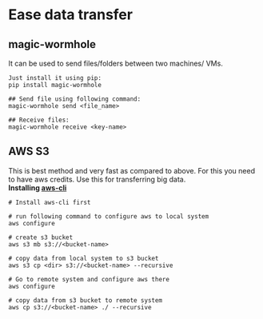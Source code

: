 # Ease data transfer

## magic-wormhole

It can be used to send files/folders between two machines/ VMs.

```shell
Just install it using pip:  
pip install magic-wormhole

## Send file using following command:
magic-wormhole send <file_name>

## Receive files:
magic-wormhole receive <key-name>
```

## AWS S3

This is best method and very fast as compared to above. For this you need to have aws credits. Use this for transferring big data.<br>
**Installing [aws-cli](https://docs.aws.amazon.com/cli/latest/userguide/install-cliv2-linux.html)**

```shell
# Install aws-cli first

# run following command to configure aws to local system
aws configure

# create s3 bucket
aws s3 mb s3://<bucket-name>

# copy data from local system to s3 bucket
aws s3 cp <dir> s3://<bucket-name> --recursive

# Go to remote system and configure aws there
aws configure

# copy data from s3 bucket to remote system
aws cp s3://<bucket-name> ./ --recursive
```
